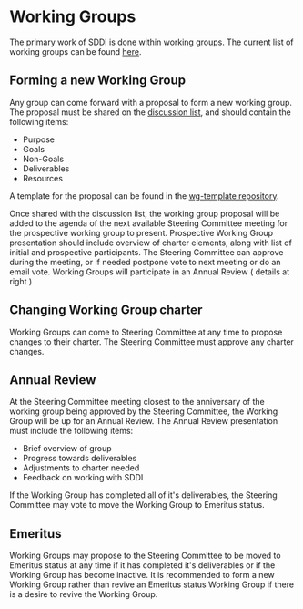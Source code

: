 # Working Groups

The primary work of SDDI is done within working groups. The current list of working groups can be found [here](https://github.com/sddiproject#working-groups).

## Forming a new Working Group

Any group can come forward with a proposal to form a new working group. The proposal must be shared on the [discussion list](https://lists.sddiproject.org/g/discuss), and should contain the following items:

- Purpose
- Goals
- Non-Goals
- Deliverables
- Resources

A template for the proposal can be found in the [wg-template repository](https://github.com/sddiproject/wg-template#readme).

Once shared with the discussion list, the working group proposal will be added to the agenda of the next available Steering Committee meeting for the prospective working group to present. Prospective Working Group presentation should include overview of charter elements, along with list of initial and prospective participants. The Steering Committee can approve during the meeting, or if needed postpone vote to next meeting or do an email vote.
Working Groups will participate in an Annual Review ( details at right )

## Changing Working Group charter

Working Groups can come to Steering Committee at any time to propose changes to their charter. The Steering Committee must approve any charter changes.

## Annual Review

At the Steering Committee meeting closest to the anniversary of the working group being approved by the Steering Committee, the Working Group will be up for an Annual Review. The Annual Review presentation must include the following items:

- Brief overview of group
- Progress towards deliverables
- Adjustments to charter needed
- Feedback on working with SDDI

If the Working Group has completed all of it's deliverables, the Steering Committee may vote to move the Working Group to Emeritus status.

## Emeritus

Working Groups may propose to the Steering Committee to be moved to Emeritus status at any time if it has completed it's deliverables or if the Working Group has become inactive. It is recommended to form a new Working Group rather than revive an Emeritus status Working Group if there is a desire to revive the Working Group.

